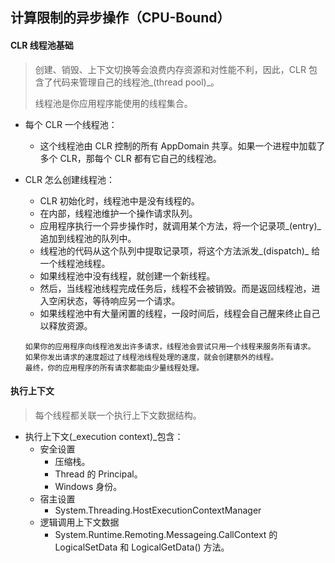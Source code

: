 ## 计算限制的异步操作（CPU-Bound）

#### CLR 线程池基础

> 创建、销毁、上下文切换等会浪费内存资源和对性能不利，因此，CLR 包含了代码来管理自己的线程池_(thread pool)_。
>
> 线程池是你应用程序能使用的线程集合。

* 每个 CLR 一个线程池：

  * 这个线程池由 CLR 控制的所有 AppDomain 共享。如果一个进程中加载了多个 CLR，那每个 CLR 都有它自己的线程池。

* CLR 怎么创建线程池：

  * CLR 初始化时，线程池中是没有线程的。
  * 在内部，线程池维护一个操作请求队列。
  * 应用程序执行一个异步操作时，就调用某个方法，将一个记录项_(entry)_ 追加到线程池的队列中。
  * 线程池的代码从这个队列中提取记录项，将这个方法派发_(dispatch)_ 给一个线程池线程。
  * 如果线程池中没有线程，就创建一个新线程。
  * 然后，当线程池线程完成任务后，线程不会被销毁。而是返回线程池，进入空闲状态，等待响应另一个请求。
  * 如果线程池中有大量闲置的线程，一段时间后，线程会自己醒来终止自己以释放资源。

  ```
  如果你的应用程序向线程池发出许多请求，线程池会尝试只用一个线程来服务所有请求。
  如果你发出请求的速度超过了线程池线程处理的速度，就会创建额外的线程。
  最终，你的应用程序的所有请求都能由少量线程处理。
  ```

#### 执行上下文

> 每个线程都关联一个执行上下文数据结构。

* 执行上下文(_execution context)_包含：
  * 安全设置
    * 压缩栈。
    * Thread 的 Principal。
    * Windows 身份。
  * 宿主设置
    * System.Threading.HostExecutionContextManager
  * 逻辑调用上下文数据
    * System.Runtime.Remoting.Messageing.CallContext 的 LogicalSetData 和 LogicalGetData() 方法。